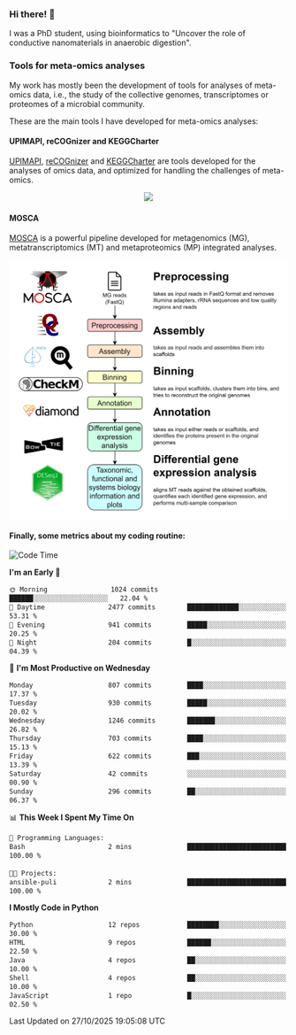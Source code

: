 ### Hi there! 👋

I was a PhD student, using bioinformatics to "Uncover the role of conductive nanomaterials in anaerobic digestion".

### Tools for meta-omics analyses

My work has mostly been the development of tools for analyses of meta-omics data, i.e., the study of the collective genomes, transcriptomes or proteomes of a microbial community.

These are the main tools I have developed for meta-omics analyses:

#### UPIMAPI, reCOGnizer and KEGGCharter

[UPIMAPI](https://github.com/iquasere/UPIMAPI), [reCOGnizer](https://github.com/iquasere/reCOGnizer) and [KEGGCharter](https://github.com/iquasere/KEGGCharter) are tools developed for the analyses of omics data, and optimized for handling the challenges of meta-omics.

<p align="center">
    <img src="assets/annotation_paper.png">
</p>

#### MOSCA

[MOSCA](https://github.com/iquasere/MOSCA) is a powerful pipeline developed for metagenomics (MG), metatranscriptomics (MT) and metaproteomics (MP) integrated analyses.

<p align="center">
    <img src="assets/mosca_workflow.png" align="center" width="700">
</p>


#### Finally, some metrics about my coding routine:

<!--START_SECTION:waka-->
![Code Time](http://img.shields.io/badge/Code%20Time-1%2C044%20hrs%2039%20mins-blue)

**I'm an Early 🐤** 

```text
🌞 Morning                1024 commits        ██████░░░░░░░░░░░░░░░░░░░   22.04 % 
🌆 Daytime                2477 commits        █████████████░░░░░░░░░░░░   53.31 % 
🌃 Evening                941 commits         █████░░░░░░░░░░░░░░░░░░░░   20.25 % 
🌙 Night                  204 commits         █░░░░░░░░░░░░░░░░░░░░░░░░   04.39 % 
```
📅 **I'm Most Productive on Wednesday** 

```text
Monday                   807 commits         ████░░░░░░░░░░░░░░░░░░░░░   17.37 % 
Tuesday                  930 commits         █████░░░░░░░░░░░░░░░░░░░░   20.02 % 
Wednesday                1246 commits        ███████░░░░░░░░░░░░░░░░░░   26.82 % 
Thursday                 703 commits         ████░░░░░░░░░░░░░░░░░░░░░   15.13 % 
Friday                   622 commits         ███░░░░░░░░░░░░░░░░░░░░░░   13.39 % 
Saturday                 42 commits          ░░░░░░░░░░░░░░░░░░░░░░░░░   00.90 % 
Sunday                   296 commits         ██░░░░░░░░░░░░░░░░░░░░░░░   06.37 % 
```


📊 **This Week I Spent My Time On** 

```text
💬 Programming Languages: 
Bash                     2 mins              █████████████████████████   100.00 % 

🐱‍💻 Projects: 
ansible-puli             2 mins              █████████████████████████   100.00 % 
```

**I Mostly Code in Python** 

```text
Python                   12 repos            ████████░░░░░░░░░░░░░░░░░   30.00 % 
HTML                     9 repos             ██████░░░░░░░░░░░░░░░░░░░   22.50 % 
Java                     4 repos             ██░░░░░░░░░░░░░░░░░░░░░░░   10.00 % 
Shell                    4 repos             ██░░░░░░░░░░░░░░░░░░░░░░░   10.00 % 
JavaScript               1 repo              █░░░░░░░░░░░░░░░░░░░░░░░░   02.50 % 
```




 Last Updated on 27/10/2025 19:05:08 UTC
<!--END_SECTION:waka-->
